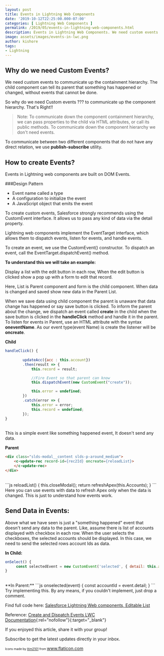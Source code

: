 ```yaml
---
layout: post
title: Events in Lightning Web Components
date: '2019-10-12T22:25:00.000-07:00'
categories: [ Lightning Web Components ]
permalink: /2019/05/events-in-lightning-web-components.html
description: Events in Lightning Web Components. We need custom events to communicate up the containment hierarchy. The child component can tell its parent that something has happened or changed, without events that cannot be done.
image: assets/images/events-in-lwc.png
author: kishore
tags:
- Lightning
---
```


## Why do we need Custom Events?
We need custom events to communicate up the containment hierarchy. The child component can tell its parent that something has happened or changed, without events that cannot be done. 

So why do we need Custom events ??? to communicate up the component hierarchy. That's Right!!

> Note: To communicate down the component containment hierarchy, we can pass properties to the child via HTML attributes, or call its public methods. To communicate down the component hierarchy we don't need events.

To communicate between two different components that do not have any direct relation, we use **publish-subscribe** utility.

## How to create Events?
Events in Lightning web components are built on DOM Events.

###Design Pattern
- Event name called a type
- A configuration to initialize the event
- A JavaScript object that emits the event

To create custom events, Salesforce strongly recommends using the CustomEvent interface. It allows us to pass any kind of data via the detail property.

Lightning web components implement the EventTarget interface, which allows them to dispatch events, listen for events, and handle events.

To create an event, we use the CustomEvent() constructor. To dispatch an event, call the EventTarget.dispatchEvent() method.

**To understand this we will take an example:**

Display a list with the edit button in each row, When the edit button is clicked show a pop up with a form to edit that record.

Here, List is Parent component and form is the child component. When data is changed and saved show new data in the Parent List.

When we save data using child component the parent is unaware that data change has happened or say save button is clicked. To inform the parent about the change, we dispatch an event called __create__ in the child when the save button is clicked in the **handleClick** method and handle it in the parent. To listen for events in Parent, use an HTML attribute with the syntax **on**__eventName__. As our event type(event Name) is create the listener will be **on**__create__.

**Child**
```js
handleClick() {
        
        updateAcc({acc : this.account})
        .then(result => {
            this.record = result;

            //Fire Event so that parent can know
            this.dispatchEvent(new CustomEvent("create"));

            this.error = undefined;
        })
        .catch(error => {
            this.error = error;
            this.record = undefined;
        });
}
```
<br>
This is a simple event like something happened event, It doesn't send any data.

**Parent**
```html
<div class="slds-modal__content slds-p-around_medium">
    <c-update-rec record-id={rec2Id} oncreate={reloadList}>
    </c-update-rec>
</div>
```
<br>
```js
reloadList() {
        this.closeModal();
        return refreshApex(this.Accounts);
}
```
<br>
Here you can use events with data to refresh Apex only when the data is changed. This is just to understand how events work.

## Send Data in Events:
Above what we have seen is just a "something happened" event that doesn't send any data to the parent. Like, assume there is list of accounts displayed with checkbox in each row. When the user selects the checkboxes, the selected accounts should be displayed. In this case, we need to send the selected rows account Ids as data.

**In Child:**
```js
onSelect() {
     const selectedEvent = new CustomEvent('selected', { detail: this.account.Id });
}
```
<br>
**In Parent:**
```js
onselected(event) {
     const accountId = event.detail;
}
```
<br>
Try implementing this. By any means, if you couldn't implement, just drop a comment.

Find full code here: [Salesforce Lightning Web components, Editable List](/2019/04/blog-post.html)

Reference: [Create and Dispatch Events LWC Documentation](https://developer.salesforce.com/docs/component-library/documentation/lwc/lwc.events_create_dispatch){:rel="nofollow"}{:target="_blank"}

If you enjoyed this article, share it with your group!

Subscribe to get the latest updates directly in your inbox.


<span style="font-size: x-small;">Icons made by&nbsp;</span><a href="https://www.flaticon.com/%3C?=_(%27authors/%27)?%3Eitim2101" style="font-size: x-small;" title="itim2101">itim2101</a><span style="font-size: x-small;">&nbsp;from&nbsp;</span><a href="https://www.flaticon.com/" style="font-size: x-small;" title="Flaticon">www.flaticon.com</a>
